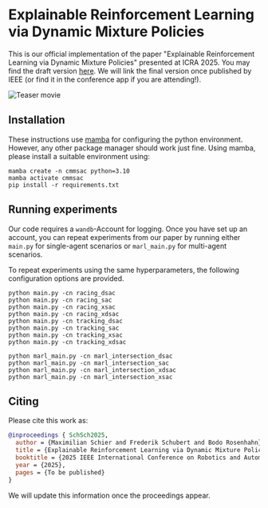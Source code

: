 # Explainable Reinforcement Learning via Dynamic Mixture Policies

This is our official implementation of the paper "Explainable Reinforcement Learning via Dynamic Mixture Policies"
presented at ICRA 2025. You may find the draft version [here](http://www.tnt.uni-hannover.de/papers/data/1769/ICRA_2025-4.pdf).
We will link the final version once published by IEEE (or find it in the conference app if you are attending!).

![Teaser movie](Doc/teaser.gif)

## Installation

These instructions use [mamba](https://github.com/mamba-org/mamba) for configuring the python environment.
However, any other package manager should work just fine. Using mamba, please install a suitable environment using:

```shell
mamba create -n cmmsac python=3.10
mamba activate cmmsac
pip install -r requirements.txt
```

## Running experiments

Our code requires a `wandb`-Account for logging. Once you have set up an account, you can repeat experiments from
our paper by running either `main.py` for single-agent scenarios or `marl_main.py` for multi-agent scenarios.

To repeat experiments using the same hyperparameters, the following configuration options are provided.
```shell
python main.py -cn racing_dsac
python main.py -cn racing_sac
python main.py -cn racing_xsac
python main.py -cn racing_xdsac
python main.py -cn tracking_dsac
python main.py -cn tracking_sac
python main.py -cn tracking_xsac
python main.py -cn tracking_xdsac

python marl_main.py -cn marl_intersection_dsac
python marl_main.py -cn marl_intersection_sac
python marl_main.py -cn marl_intersection_xdsac
python marl_main.py -cn marl_intersection_xsac
```

## Citing

Please cite this work as:

```bibtex
@inproceedings { SchSch2025,
  author = {Maximilian Schier and Frederik Schubert and Bodo Rosenhahn},
  title = {Explainable Reinforcement Learning via Dynamic Mixture Policies},
  booktitle = {2025 IEEE International Conference on Robotics and Automation (ICRA)},
  year = {2025},
  pages = {To be published}
}
```

We will update this information once the proceedings appear.
